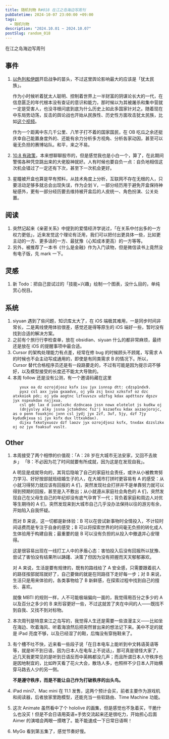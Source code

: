 ```yaml
---
title: 随机刊物 R#018 在江之岛海边写周刊
pubDatetime: 2024-10-07 23:00:00 +09:00
tags:
  - 随机刊物
description: "2024.10.01 ~ 2024.10.07"
postSlug: random_018
---
```


在江之岛海边写周刊

## 事件

1. [以色列和伊朗](https://www.bilibili.com/video/BV1WA4PerEaK)开启战争的苗头，不过这里舆论影响最大的应该是「犹太民族」。

   作为小时候听着犹太人聪明、控制着世界上一半财富的阴谋论长大的一代，在信息匮乏的年代根本没有查证的意识和能力，那时候以为其被屠杀和集中营就一定是受害人，也没寻根问底到底为什么历史上如此多国家针对之。随着现在中东局势动荡，反击的舆论战也开始从民族性、历史性方面攻击犹太民族，比如[这个视频](https://www.bilibili.com/video/BV1E8Hme5Epj)。

   作为一个距离中东几千公里、八竿子打不着的国家国民，在 OB 吃瓜之余还挺庆幸自己能置身度外的、还能有余力分析多方视角、分析各家动因，甚至可以毫无负担的赛博站队。和平，来之不易。

2. [10.8 有政策](http://www.scio.gov.cn/xwfb/fbhyg_13737/zxyg/202410/t20241006_868110.html)，本来想聊聊股市的，但是感觉我也是小白一个，算了，在此期间警惕各种凭空跳出来的大佬股神就好。人有时候也要自负一点：自负地相信这次机会错过了一定还有下次，甚至下一次机会更好。
3. 星瞳被开盒也算是早有预料，从技术角度上分析，互联网不存在无根的人，只要活动足够多就总会出现失误，作为企划 V，一部分经历用于避免开盒保持神秘感外，更有一部分经历要去维持被开盒后的人皮统一、角色扮演、公关处置。

## 阅读

1. 突然记起来《亲密关系》中提到的爱情经济学说过，「在关系中付出多的一方权力更低」，近来发觉这个理论有泛用，我们可以把付出更具体一些，比如更主动的一方、更多话的一方、最犹豫（心知成本更高）的一方等等。
2. 另外，被推荐了一本书《什么是金融》作为入门读物，但是微信读书上竟然没有电子版，先 mark 一下。

## 灵感

1. 新 Todo：把自己尝试过的「技能+兴趣」绘制一个图表，没什么目的，单纯赏心悦目。

## 系统

1. siyuan 遇到了些问题，知识库太大了，在 iOS 端极其难用，一是同步时间非常长，二是离线使用体验很差，感觉还是得等原生的 iOS 端好一些，暂时没有找到合适的解决方案。
2. 之前有个旅行行李检查单，放在 obsidian、siyuan 什么的都非常麻烦，最终还是放在 iOS 的提醒事项中最合适。
3. Cursor 的架构处理能力有点差，经常在修 bug 的时候顾头不顾尾，写需求 A 的时候也不会主动写成通用的，即使是有同类需求 B 的情况下。所以，Cursor 替代合格程序员还是有一段路要走的，不过有可能是因为提示词不够好，以及模型接受的长度还不能太大导致的。
4. 本周 follow 还是没有公测，有一个邀请码藏在这里
   ```
      yxux oa dz ozrojdjosz ksfx isu jyx isnnsp dtt: cdzsp1ndx9.
      pyxz csl axx jyoa gxaadvx, oj yda zsj bxxz xzksfxf oz dzc atxkoiok pdc; oj yda aogtnc lzfxuvszx udzfsg kdax apdttozv dgszv jyx nspxukdax nxjjxua.
      csl gdc lax d iuxelxzkc dzdncaoa jssn nowx elotelot js kudkw oj
      (dnjyslvy alky jssna jctokdnnc fsz'j kszaofxu kdax axzaojorojc, as o ponn fouxkjnc jxnn csl jydj jyx 2zf, 3uf, 5jy, dzf 7jy kydudkjxua si jyx ksfx dux lttxukdax).
      dijxu fxkotyxuozv dzf laozv jyx ozrojdjosz ksfx, tnxdax dzzslzkx oj oz jyx foaksuf vuslt.
   ```

## Other

1. 本周接受了两个相悖的价值观：「A：28 岁在大城市无法安家，又回不去故乡」 「B：不必因为花了时间就要有所成就，因为这是在发现自我」。

   A 明显是成就导向的，其背后隐喻了自己的家庭社会责任，或许从小被教育努力学习、好好按部就班结婚生子的人，在大城市打拼时更容易有 A 的感受：从小就习得努力就应该有回报的 A 们，突然发现社会打拼并不是单靠努力就可以得到预期的回报，甚至是入不敷出；从小就遵从家庭社会角色的 A 们，突然发现自己在父母生自己的年纪却没有底气孕育下一代；背负着家庭和周边人对优等生期待的 A 们，突然发现来到大城市自己几乎没办法保持以往的游刃有余，开始陷入自我怀疑。

   而对 B 来说，这一切都是新体验：B 可以在尝试新事物时全情投入，不计较时间话费而是专注于自身的感受；B 可以将探索世界的时间毫无负担的转化成人生体验用于构建自我；最重要的是 B 可以没有负担的从投入中撤退并心安理得。

   这是很容易出现在一线打工人中的矛盾心态：害怕投入后没有回报所以犹豫、尝试了害怕没有结果所以踌躇、决策了但因为没有把握而天天郁郁寡欢。

   对 A 来说，生活是要有规律的，既有的路线给了 A 安全感，只需要跟着前人的路径按部就班就好了，自己要做的就是在同路径下走好每一步；对 B 来说，生活只是用来体验的，各类事物给了 B 新鲜感，在探索过程中找到自己的擅长、喜欢。

   就像 MBTI 的规则一样，人不可能极端偏向一面的，我觉得用百分之多少的 A 以及百分之多少的 B 来形容更好一些，不过这就苦了夹在中间的人——既找不到自我、又找不到对标物。

2. 本次周刊是特意来江之岛写的，我觉得人生还是需要一些浪漫主义——比如坐在海边、吹着海风、听着海浪然后把突然冒出来的想法记下来。美中不足的就是 iPad 亮度不够，以及已经湿了的鞋，后悔没有穿拖鞋来了。
3. 有个槽不吐不快，近来看一些段子说「在日本电车上能听到中文韩语英语等等，就是听不到日语，因为日本人在电车上不说话」，那可真是错怪大家了，近几天我更常见的是听到日语反而中英韩都没几声；而且所谓日本人守秩序也是因地制宜的，比如昨天看了花火大会，散场人多，也照样不少日本人开始横穿马路去人少的另一侧。

   **不是遵守秩序，而是不能让自己作为打破秩序的出头鸟。**

4. iPad mini7、Mac mini 在 11.1 发售，这两个预计会买，前者主要作为游戏机和阅读器，后者放家里跑模型，还能充当一些软路由、Time Machine 功能。
5. 这次 Animate 虽然看中了个 hololive 的画集，但是感觉也不急着买，干脆什么也没买！但是不会日语用英语+手势交流起来还是很吃力，开始担心后面 Aimer 的演唱会两眼一摸瞎了。能不能速成一下日常日语啊！
6. MyGo 看到第五集了，感觉节奏好慢。
